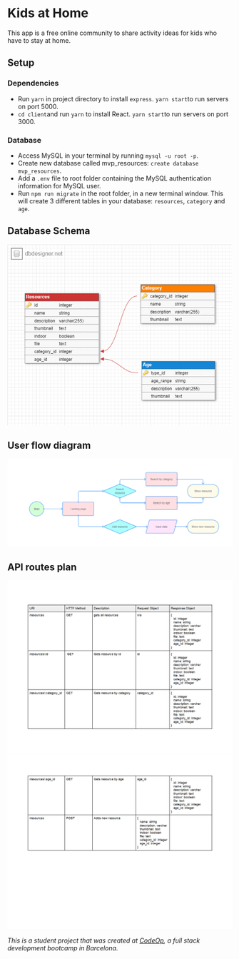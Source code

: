 # Kids at Home

This app is a free online community to share activity ideas for kids who have to stay at home.

## Setup

### Dependencies
- Run `yarn` in project directory to install `express`. `yarn start`to run servers on port 5000.
- `cd client`and run `yarn` to install React. `yarn start`to run servers on port 3000.

### Database
- Access MySQL in your terminal by running `mysql -u root -p`.
- Create new database called mvp_resources: `create database mvp_resources`.
- Add a `.env` file to root folder containing the MySQL authentication information for MySQL user.
- Run `npm run migrate` in the root folder, in a new terminal window. This will create 3 different tables in your database: `resources`, `category` and `age`.

## Database Schema
![alt text](/img/db_schema.png "DB schema")

## User flow diagram
![alt text](/img/user_flow.png "User flow diagram")

## API routes plan
![alt text](/img/api_routes1.png "API routes")
![alt text](/img/api_routes2.png "API routes")

_This is a student project that was created at [CodeOp](http://codeop.tech), a full stack development bootcamp in Barcelona._